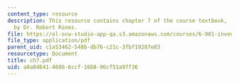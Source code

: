 ```yaml
---
content_type: resource
description: This resource contains chapter 7 of the course textbook, 'Create or Perish',
  by Dr. Robert Rines.
file: https://ol-ocw-studio-app-qa.s3.amazonaws.com/courses/6-901-inventions-and-patents-fall-2005/a8a8d64146866ccf16b896cf51a97f36_ch7.pdf
file_type: application/pdf
parent_uid: c1a53462-548b-db76-c21c-3fbf19287e83
resourcetype: Document
title: ch7.pdf
uid: a8a8d641-4686-6ccf-16b8-96cf51a97f36
---
```

